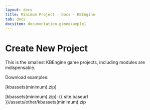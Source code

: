 ```yaml
---
layout: docs
title: Minimum Project · Docs · KBEngine
tab: docs
docsitem: documentation-gameexample1
---
```


Create New Project
====================

This is the smallest KBEngine game projects, including modules are indispensable.

Download examples:

[kbassets(minimum).zip]


[kbassets(minimum).zip]: {{ site.baseurl }}/assets/other/kbassets(minimum).zip